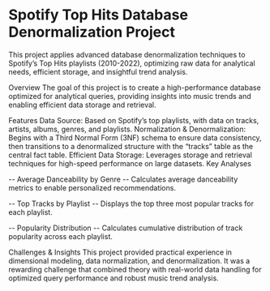 # Spotify Top Hits Database Denormalization Project

This project applies advanced database denormalization techniques to Spotify’s Top Hits playlists (2010-2022), optimizing raw data for analytical needs, efficient storage, and insightful trend analysis.

Overview
The goal of this project is to create a high-performance database optimized for analytical queries, providing insights into music trends and enabling efficient data storage and retrieval.

Features
Data Source: Based on Spotify’s top playlists, with data on tracks, artists, albums, genres, and playlists.
Normalization & Denormalization: Begins with a Third Normal Form (3NF) schema to ensure data consistency, then transitions to a denormalized structure with the “tracks” table as the central fact table.
Efficient Data Storage: Leverages storage and retrieval techniques for high-speed performance on large datasets.
Key Analyses

-- Average Danceability by Genre
-- Calculates average danceability metrics to enable personalized recommendations.

-- Top Tracks by Playlist
-- Displays the top three most popular tracks for each playlist.

-- Popularity Distribution
-- Calculates cumulative distribution of track popularity across each playlist.

Challenges & Insights
This project provided practical experience in dimensional modeling, data normalization, and denormalization. It was a rewarding challenge that combined theory with real-world data handling for optimized query performance and robust music trend analysis.

